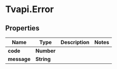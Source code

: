 # Tvapi.Error

## Properties
Name | Type | Description | Notes
------------ | ------------- | ------------- | -------------
**code** | **Number** |  | 
**message** | **String** |  | 



